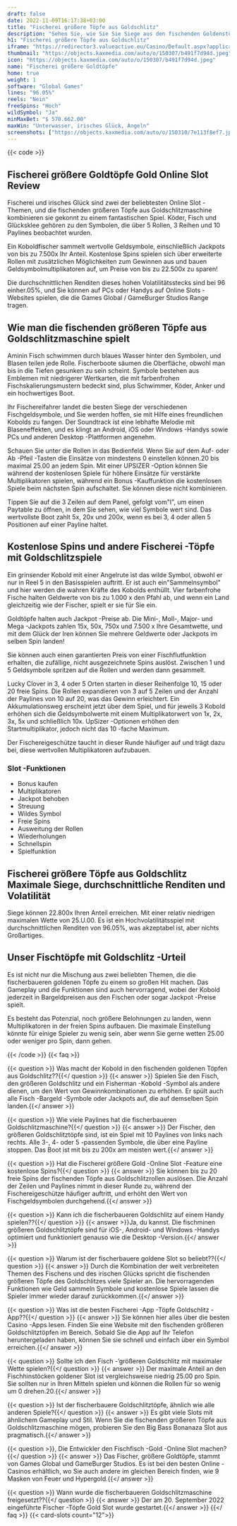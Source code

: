 ```yaml
---
draft: false
date: 2022-11-09T16:17:38+03:00
title: "Fischerei größere Töpfe aus Goldschlitz"
description: "Sehen Sie, wie Sie Sie Siege aus den fischenden Goldenstöcken in unserem Rezension über das Gameplay, die Funktionen und das Spielen mit dem besten Casino -Bonus haken können."
h1: "Fischerei größere Töpfe aus Goldschlitz"
iframe: "https://redirector3.valueactive.eu/Casino/Default.aspx?applicationid=1023&theme=quickfiressl&usertype=5&sext1=demo&sext2=demo&csid=1867&serverid=1867&variant=MAL-Demo&gameid=fishinBiggerPotsV94Desktop&ul=en"
thumbnail: "https://objects.kaxmedia.com/auto/o/150307/b491f7d94d.jpeg"
icon: "https://objects.kaxmedia.com/auto/o/150307/b491f7d94d.jpeg"
name: "Fischerei größere Goldtöpfe"
home: true
weight: 1
software: "Global Games"
lines: "96.05%"
reels: "Nein"
freeSpins: "Hoch"
wildSymbol: "Ja"
minMaxBet: "$ 570.662.00"
maxWin: "Unterwasser, irisches Glück, Angeln"
screenshots: ["https://objects.kaxmedia.com/auto/o/150310/7e113f8ef7.jpeg"]
---
```


{{< code >}}<h2>Fischerei größere Goldtöpfe Gold Online Slot Review</h2><p>Fischerei und irisches Glück sind zwei der beliebtesten Online Slot -Themen, und die fischenden größeren Töpfe aus Goldschlitzmaschine kombinieren sie gekonnt zu einem fantastischen Spiel. Köder, Fisch und Glücksklee gehören zu den Symbolen, die über 5 Rollen, 3 Reihen und 10 Paylines beobachtet wurden.</p><p>Ein Koboldfischer sammelt wertvolle Geldsymbole, einschließlich Jackpots von bis zu 7.500x Ihr Anteil. Kostenlose Spins spielen sich über erweiterte Rollen mit zusätzlichen Möglichkeiten zum Gewinnen aus und bauen Geldsymbolmultiplikatoren auf, um Preise von bis zu 22.500x zu sparen!</p><p>Die durchschnittlichen Renditen dieses hohen Volatilitätsstecks sind bei 96 einher.05%, und Sie können auf PCs oder Handys auf Online Slots -Websites spielen, die die Games Global / GameBurger Studios Range tragen.</p><h2>Wie man die fischenden größeren Töpfe aus Goldschlitzmaschine spielt</h2><p>Aminin Fisch schwimmen durch blaues Wasser hinter den Symbolen, und Blasen teilen jede Rolle. Fischerboote säumen die Oberfläche, obwohl man bis in die Tiefen gesunken zu sein scheint. Symbole bestehen aus Emblemen mit niedrigerer Wertkarten, die mit farbenfrohen Fischskalierungsmustern bedeckt sind, plus Schwimmer, Köder, Anker und ein hochwertiges Boot.</p><p>Ihr Fischereifahrer landet die besten Siege der verschiedenen Fischgeldsymbole, und Sie werden hoffen, sie mit Hilfe eines freundlichen Kobolds zu fangen. Der Soundtrack ist eine lebhafte Melodie mit Blaseneffekten, und es klingt an Android, iOS oder Windows -Handys sowie PCs und anderen Desktop -Plattformen angenehm.</p><p>Schauen Sie unter die Rollen in das Bedienfeld. Wenn Sie auf dem Auf- oder Ab -Pfeil -Tasten die Einsätze von mindestens 0 einstellen können.20 bis maximal 25.00 an jedem Spin. Mit einer UPSIZER -Option können Sie während der kostenlosen Spiele für höhere Einsätze für verstärkte Multiplikatoren spielen, während ein Bonus -Kauffunktion die kostenlosen Spiele beim nächsten Spin aufschaltet. Sie können diese nicht kombinieren.</p><p>Tippen Sie auf die 3 Zeilen auf dem Panel, gefolgt vom"I", um einen Paytable zu öffnen, in dem Sie sehen, wie viel Symbole wert sind. Das wertvollste Boot zahlt 5x, 20x und 200x, wenn es bei 3, 4 oder allen 5 Positionen auf einer Payline haltet.</p><h2>Kostenlose Spins und andere Fischerei -Töpfe mit Goldschlitzspiele</h2><p>Ein grinsender Kobold mit einer Angelrute ist das wilde Symbol, obwohl er nur in Reel 5 in den Basisspielen auftritt. Er ist auch ein"Sammelnsymbol" und hier werden die wahren Kräfte des Kobolds enthüllt. Vier farbenfrohe Fische halten Geldwerte von bis zu 1.000 x den Pfahl ab, und wenn ein Land gleichzeitig wie der Fischer, spielt er sie für Sie ein.</p><p>Goldtöpfe halten auch Jackpot -Preise ab. Die Mini-, Moll-, Major- und Mega -Jackpots zahlen 15x, 50x, 750x und 7.500 x Ihre Gesamtwette, und mit dem Glück der Iren können Sie mehrere Geldwerte oder Jackpots im selben Spin landen!</p><p>Sie können auch einen garantierten Preis von einer Fischflutfunktion erhalten, die zufällige, nicht ausgezeichnete Spins auslöst. Zwischen 1 und 5 Geldsymbole spritzen auf die Rollen und werden dann gesammelt.</p><p>Lucky Clover in 3, 4 oder 5 Orten starten in dieser Reihenfolge 10, 15 oder 20 freie Spins. Die Rollen expandieren von 3 auf 5 Zeilen und der Anzahl der Paylines von 10 auf 20, was das Gewinn erleichtert. Ein Akkumulationsweg erscheint jetzt über dem Spiel, und für jeweils 3 Kobold erhöhen sich die Geldsymbolwerte mit einem Multiplikatorwert von 1x, 2x, 3x, 5x und schließlich 10x. UpSizer -Optionen erhöhen den Startmultiplikator, jedoch nicht das 10 -fache Maximum.</p><p>Der Fischereigeschütze taucht in dieser Runde häufiger auf und trägt dazu bei, diese wertvollen Multiplikatoren aufzubauen.</p><h3>
Slot -Funktionen</h3><ul>
<li></span>
Bonus kaufen</li>
<li></span>
Multiplikatoren</li>
<li></span>
Jackpot behoben</li>
<li></span>
Streuung</li>
<li></span>
Wildes Symbol</li>
<li></span>
Freie Spins</li>
<li></span>
Ausweitung der Rollen</li>
<li></span>
Wiederholungen</li>
<li></span>
Schnellspin</li>
<li></span>
Spielfunktion</li></ul><h2>Fischerei größere Töpfe aus Goldschlitz Maximale Siege, durchschnittliche Renditen und Volatilität</h2><p>Siege können 22.800x Ihren Anteil erreichen. Mit einer relativ niedrigen maximalen Wette von 25.U.00. Es ist ein Hochvolatilitätsspiel mit durchschnittlichen Renditen von 96.05%, was akzeptabel ist, aber nichts Großartiges.</p><h2>Unser Fischtöpfe mit Goldschlitz -Urteil</h2><p>Es ist nicht nur die Mischung aus zwei beliebten Themen, die die fischerbaueren goldenen Töpfe zu einem so großen Hit machen. Das Gameplay und die Funktionen sind auch hervorragend, wobei der Kobold jederzeit in Bargeldpreisen aus den Fischen oder sogar Jackpot -Preise spielt.</p><p>Es besteht das Potenzial, noch größere Belohnungen zu landen, wenn Multiplikatoren in der freien Spins aufbauen. Die maximale Einstellung könnte für einige Spieler zu wenig sein, aber wenn Sie gerne wetten 25.00 oder weniger pro Spin, dann gehen.</p>
{{< /code >}}
{{< faq >}}

{{< question >}} Was macht der Kobold in den fischenden goldenen Töpfen aus Goldschlitz??{{</ question >}}
{{< answer >}} Spielen Sie den Fisch, den größeren Goldschlitz und ein Fisherman -Kobold -Symbol als andere dienen, um den Wert von Gewinnkombinationen zu erhöhen. Er spült auch alle Fisch -Bargeld -Symbole oder Jackpots auf, die auf demselben Spin landen.{{</ answer >}}

{{< question >}} Wie viele Paylines hat die fischerbaueren Goldschlitzmaschine?{{</ question >}}
{{< answer >}} Der Fischer, den größeren Goldschlitztöpfe sind, ist ein Spiel mit 10 Paylines von links nach rechts. Alle 3-, 4- oder 5 -passenden Symbole, die über eine Payline stoppen. Das Boot ist mit bis zu 200x am meisten wert.{{</ answer >}}

{{< question >}} Hat die Fischerei größere Gold -Online Slot -Feature eine kostenlose Spins?{{</ question >}}
{{< answer >}} Sie können bis zu 20 freie Spins der fischenden Töpfe aus Goldschlitzrollen auslösen. Die Anzahl der Zeilen und Paylines nimmt in dieser Runde zu, während der Fischereigeschütze häufiger auftritt, und erhöht den Wert von Fischgeldsymbolen durchgehend.{{</ answer >}}

{{< question >}} Kann ich die fischerbaueren Goldschlitz auf einem Handy spielen??{{</ question >}}
{{< answer >}}Ja, du kannst. Die fischminen größeren Goldschlitztöpfe sind für iOS-, Android- und Windows -Handys optimiert und funktioniert genauso wie die Desktop -Version.{{</ answer >}}

{{< question >}} Warum ist der fischerbauere goldene Slot so beliebt??{{</ question >}}
{{< answer >}} Durch die Kombination der weit verbreiteten Themen des Fischens und des irischen Glücks spricht die fischenden größeren Töpfe des Goldschlitzes viele Spieler an. Die hervorragenden Funktionen wie Geld sammeln Symbole und kostenlose Spiele lassen die Spieler immer wieder darauf zurückkommen.{{</ answer >}}

{{< question >}} Was ist die besten Fischerei -App -Töpfe Goldschlitz -App??{{</ question >}}
{{< answer >}} Sie können hier alles über die besten Casino -Apps lesen. Finden Sie eine Website mit den fischenden größeren Goldschlitztöpfen im Bereich. Sobald Sie die App auf Ihr Telefon heruntergeladen haben, können Sie sie schnell und einfach über ein Symbol erreichen.{{</ answer >}}

{{< question >}} Sollte ich den Fisch -’größeren Goldschlitz mit maximaler Wette spielen?{{</ question >}}
{{< answer >}} Der maximale Anteil an den Fischhinstöcken goldener Slot ist vergleichsweise niedrig 25.00 pro Spin. Sie sollten nur in Ihren Mitteln spielen und können die Rollen für so wenig um 0 drehen.20.{{</ answer >}}

{{< question >}} Ist der fischerbauere Goldschlitztöpfe, ähnlich wie alle anderen Spiele?{{</ question >}}
{{< answer >}} Es gibt viele Slots mit ähnlichem Gameplay und Stil. Wenn Sie die fischenden größeren Töpfe aus Goldschlitzmaschine mögen, probieren Sie den Big Bass Bonanaza Slot aus pragmatisch.{{</ answer >}}

{{< question >}}, Die Entwickler den Fischfisch -Gold -Online Slot machen?{{</ question >}}
{{< answer >}} Das Fischer, größere Goldtöpfe, stammt von Games Global und GameBurger Studios. Es ist bei den besten Online -Casinos erhältlich, wo Sie auch andere im gleichen Bereich finden, wie 9 Masken von Feuer und Hypergold.{{</ answer >}}

{{< question >}} Wann wurde die fischerbaueren Goldschlitzmaschine freigesetzt??{{</ question >}}
{{< answer >}} Der am 20. September 2022 eingeführte Fischer -Töpfe Gold Slot wurde gestartet.{{</ answer >}}
{{</ faq >}}
{{< card-slots count="12">}}